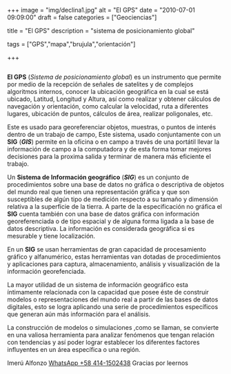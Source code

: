 +++
image = "img/declina1.jpg" 
alt = "El GPS" 
date = "2010-07-01 09:09:00"
draft = false 
categories = ["Geociencias"]

title = "El GPS" 
description = "sistema de posicionamiento global" 

tags = ["GPS","mapa","brujula","orientación"]

+++

![]()

**El GPS** (*Sistema de posicionamiento global*) es un instrumento que permite por medio de la recepción de señales de satelites y de complejos algoritmos internos, conocer la ubicación geográfica en la cual se está ubicado, Latitud, Longitud y Altura, así como realizar y obtener cálculos de navegación y orientación, como calcular la velocidad, ruta a diferentes lugares, ubicación de puntos, cálculos de área, realizar poligonales, etc.

Este es usado para georeferenciar objetos, muestras, o puntos de interés dentro de un trabajo de campo, Este sistema, usado conjuntamente con un **SIG** (***GIS***) permite en la oficina o en campo a través de una portátil llevar la información de campo a la computadora y de esta forma tomar mejores decisiones para la proxima salida y terminar de manera más eficiente el trabajo.

Un **Sistema de Información geográfico** (***SIG***) es un conjunto de procedimientos sobre una base de datos no gráfica o descriptiva de objetos del mundo real que tienen una representación gráfica y que son susceptibles de algún tipo de medición respecto a su tamaño y dimensión relativa a la superficie de la tierra. A parte de la especificación no gráfica el **SIG** cuenta también con una base de datos gráfica con información georeferenciada o de tipo espacial y de alguna forma ligada a la base de datos descriptiva. La información es considerada geográfica si es mesurable y tiene localización.

En un **SIG** se usan herramientas de gran capacidad de procesamiento gráfico y alfanumérico, estas herramientas van dotadas de procedimientos y aplicaciones para captura, almacenamiento, análisis y visualización de la información georefenciada.

La mayor utilidad de un sistema de información geográfico esta íntimamente relacionada con la capacidad que posee éste de construir modelos o representaciones del mundo real a partir de las bases de datos digitales, esto se logra aplicando una serie de procedimientos específicos que generan aún más información para el análisis. 

La construcción de modelos o simulaciones ,como se llaman, se convierte en una valiosa herramienta para analizar fenómenos que tengan relación con tendencias y así poder lograr establecer los diferentes factores influyentes en un área específica o una región.

Imerú Alfonzo [WhatsApp +58 414-1502438](https://wa.me/584141502438)
Gracias por leernos

